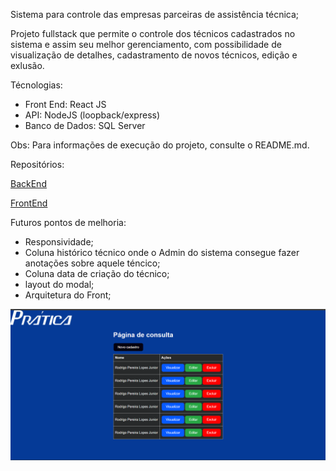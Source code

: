 Sistema para controle das empresas parceiras de assistência técnica;

Projeto fullstack que permite o controle dos técnicos cadastrados no sistema e assim seu melhor gerenciamento, com possibilidade de visualização de detalhes, cadastramento de novos técnicos, edição e exlusão.

Técnologias:

- Front End: React JS 
- API: NodeJS (loopback/express)
- Banco de Dados: SQL Server

Obs: Para informações de execução do projeto, consulte o README.md.

Repositórios:

[BackEnd](https://github.com/jrrodrigo421/control_of_technical_assistance_partner_companies)


[FrontEnd](https://github.com/jrrodrigo421/Technician_Management_FRONT)



Futuros pontos de melhoria:
- Responsividade;
- Coluna histórico técnico onde o Admin do sistema consegue fazer anotações sobre aquele téncico;
- Coluna data de criação do técnico;
- layout do modal;
- Arquitetura do Front;


![Tela de Consulta](./public/home.png)



